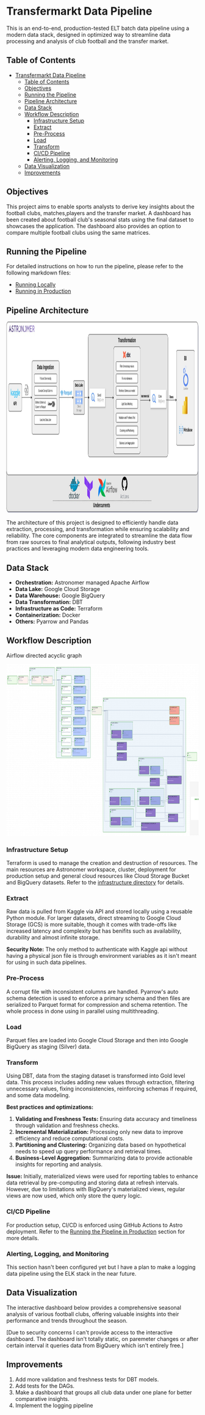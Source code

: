 # Transfermarkt Data Pipeline
This is an end-to-end, production-tested ELT batch data pipeline using a modern data stack, designed in optimized way to streamline data processing and analysis of club football and the transfer market.

## Table of Contents
- [Transfermarkt Data Pipeline](#transfermarkt-data-pipeline)
  - [Table of Contents](#table-of-contents)
  - [Objectives](#objectives)
  - [Running the Pipeline](#running-the-pipeline)
  - [Pipeline Architecture](#pipeline-architecture)
  - [Data Stack](#data-stack)
  - [Workflow Description](#workflow-description)
    - [Infrastructure Setup](#infrastructure-setup)
    - [Extract](#extract)
    - [Pre-Process](#pre-process)
    - [Load](#load)
    - [Transform](#transform)
    - [CI/CD Pipeline](#cicd-pipeline)
    - [Alerting, Logging, and Monitoring](#alerting-logging-and-monitoring)
  - [Data Visualization](#data-visualization)
  - [Improvements](#improvements)

## Objectives

This project aims to enable sports analysts to derive key insights about the football clubs, matches,players and the transfer market. A dashboard has been created about football club's seasonal stats using the final dataset to showcases the application. The dashboard also provides an option to compare multiple football clubs using the same matrices.

## Running the Pipeline

For detailed instructions on how to run the pipeline, please refer to the following markdown files:

- [Running Locally](./docs/running_locally.md)
- [Running in Production](./docs/running_in_astro.md)

## Pipeline Architecture
<div style="text-align: center;">
  <img src="./assets/architecture/architecture.jpg" width="1262.82" height="500" alt="Architecture">
</div>

The architecture of this project is designed to efficiently handle data extraction, processing, and transformation while ensuring scalability and reliability. The core components are integrated to streamline the data flow from raw sources to final analytical outputs, following industry best practices and leveraging modern data engineering tools.

## Data Stack

- **Orchestration:** Astronomer managed Apache Airflow
- **Data Lake:** Google Cloud Storage
- **Data Warehouse:** Google BigQuery
- **Data Transformation:** DBT
- **Infrastructure as Code:** Terraform
- **Containerization:** Docker
- **Others:** Pyarrow and Pandas

## Workflow Description
Airflow directed acyclic graph
<div style="text-align: center;">
  <img src="./assets/airflow/dag.jpg" width="1050" height="450" alt="DAG">
</div>

### Infrastructure Setup

Terraform is used to manage the creation and destruction of resources. The main resources are Astronomer workspace, cluster, deployment for production setup and general cloud resources like Cloud Storage Bucket and BigQuery datasets. Refer to the [infrastructure directory](./infrastructure) for details.

### Extract

Raw data is pulled from Kaggle via API and stored locally using a reusable Python module. For larger datasets, direct streaming to Google Cloud Storage (GCS) is more suitable, though it comes with trade-offs like increased latency and complexity but has benifits such as availability, durability and almost infinite storage.

**Security Note:** The only method to authenticate with Kaggle api without having a physical json file is through environment variables as it isn't meant for using in such data pipelines.

### Pre-Process

A corrupt file with inconsistent columns are handled. Pyarrow's auto schema detection is used to enforce a primary schema and then files are serialized to Parquet format for compression and schema retention. The whole process in done using in parallel using multithreading.

### Load

Parquet files are loaded into Google Cloud Storage and then into Google BigQuery as staging (Silver) data.

### Transform

Using DBT, data from the staging dataset is transformed into Gold level data. This process includes adding new values through extraction, filtering unnecessary values, fixing inconsistencies, reinforcing schemas if required, and some data modeling.

**Best practices and optimizations:**

1. **Validating and Freshness Tests:** Ensuring data accuracy and timeliness through validation and freshness checks.
2. **Incremental Materialization:** Processing only new data to improve efficiency and reduce computational costs.
3. **Partitioning and Clustering:** Organizing data based on hypothetical needs to speed up query performance and retrieval times.
4. **Business-Level Aggregation:** Summarizing data to provide actionable insights for reporting and analysis.

**Issue:** Initially, materialized views were used for reporting tables to enhance data retrieval by pre-computing and storing data at refresh intervals. However, due to limitations with BigQuery's materialized views, regular views are now used, which only store the query logic.

### CI/CD Pipeline

For production setup, CI/CD is enforced using GitHub Actions to Astro deployment. Refer to the [Running the Pipeline in Production](./production_pipeline.md) section for more details.

### Alerting, Logging, and Monitoring

This section hasn't been configured yet but I have a plan to make a logging data pipeline using the ELK stack in the near future.

## Data Visualization

The interactive dashboard below provides a comprehensive seasonal analysis of various football clubs, offering valuable insights into their performance and trends throughout the season.

[Due to security concerns I can't provide access to the interactive dashboard. The dashboard isn't totally static, on paremeter changes or after certain interval it queries data from BigQuery which isn't entirely free.]

## Improvements

1. Add more validation and freshness tests for DBT models.
2. Add tests for the DAGs.
3. Make a dashboard that groups all club data under one plane for better comparative insights.
4. Implement the logging pipeline